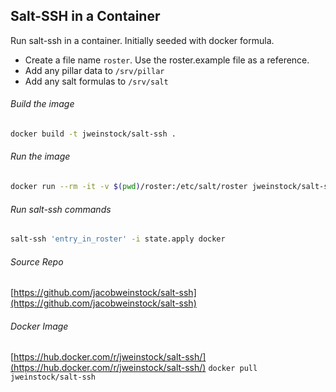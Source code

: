 ## Salt-SSH in a Container
Run salt-ssh in a container. Initially seeded with docker formula.
* Create a file name `roster`. Use the roster.example file as a reference.
* Add any pillar data to `/srv/pillar`
* Add any salt formulas to `/srv/salt`

###### Build the image
```bash
docker build -t jweinstock/salt-ssh .
```
###### Run the image
```bash
docker run --rm -it -v $(pwd)/roster:/etc/salt/roster jweinstock/salt-ssh
```
###### Run salt-ssh commands
```sh
salt-ssh 'entry_in_roster' -i state.apply docker
```     

###### Source Repo
[https://github.com/jacobweinstock/salt-ssh](https://github.com/jacobweinstock/salt-ssh)

###### Docker Image
[https://hub.docker.com/r/jweinstock/salt-ssh/](https://hub.docker.com/r/jweinstock/salt-ssh/)
`docker pull jweinstock/salt-ssh`